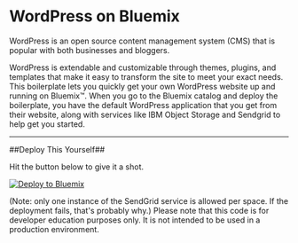 WordPress on Bluemix
================================================================================

WordPress is an open source content management system (CMS) that is popular with both businesses and bloggers.

WordPress is extendable and customizable through themes, plugins, and templates that make it easy to transform the site to meet your exact needs. This boilerplate lets you quickly get your own WordPress website up and running on Bluemix™. When you go to the Bluemix catalog and deploy the boilerplate, you have the default WordPress application that you get from their website, along with services like IBM Object Storage and Sendgrid to help get you started.

___

##Deploy This Yourself##

Hit the button below to give it a shot. 

[![Deploy to Bluemix](https://hub.jazz.net/deploy/button.png)](https://bluemix.net/deploy?repository=https://hub.jazz.net/git/jstart/WordPress.on.Bluemix)

(Note: only one instance of the SendGrid service is allowed per space. If the deployment fails, that's probably why.)
Please note that this code is for developer education purposes only.   It is not intended to be used in a production environment. 



